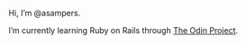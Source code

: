Hi, I’m @asampers.

I’m currently learning Ruby on Rails through [The Odin Project](https://www.theodinproject.com/paths/full-stack-ruby-on-rails).
